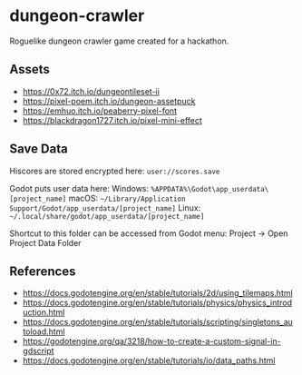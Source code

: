# dungeon-crawler
Roguelike dungeon crawler game created for a hackathon.

## Assets
- https://0x72.itch.io/dungeontileset-ii
- https://pixel-poem.itch.io/dungeon-assetpuck
- https://emhuo.itch.io/peaberry-pixel-font
- https://blackdragon1727.itch.io/pixel-mini-effect

## Save Data
Hiscores are stored encrypted here: `user://scores.save`

Godot puts user data here:
Windows: `%APPDATA%\Godot\app_userdata\[project_name]`
macOS: `~/Library/Application Support/Godot/app_userdata/[project_name]`
Linux: `~/.local/share/godot/app_userdata/[project_name]`

Shortcut to this folder can be accessed from Godot menu:
Project -> Open Project Data Folder

## References
- https://docs.godotengine.org/en/stable/tutorials/2d/using_tilemaps.html
- https://docs.godotengine.org/en/stable/tutorials/physics/physics_introduction.html
- https://docs.godotengine.org/en/stable/tutorials/scripting/singletons_autoload.html
- https://godotengine.org/qa/3218/how-to-create-a-custom-signal-in-gdscript
- https://docs.godotengine.org/en/stable/tutorials/io/data_paths.html

